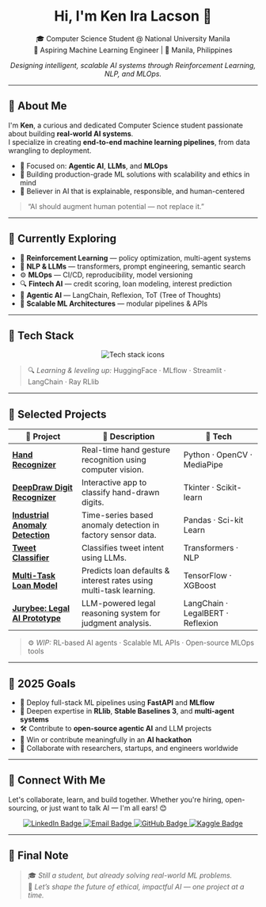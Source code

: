 <h1 align="center">Hi, I'm Ken Ira Lacson 👋</h1>
<p align="center">
  🎓 Computer Science Student @ National University Manila <br>
  🤖 Aspiring Machine Learning Engineer | 📍 Manila, Philippines
</p>

<p align="center"><em>Designing intelligent, scalable AI systems through Reinforcement Learning, NLP, and MLOps.</em></p>

---

## 🚀 About Me

I'm **Ken**, a curious and dedicated Computer Science student passionate about building **real-world AI systems**.  
I specialize in creating **end-to-end machine learning pipelines**, from data wrangling to deployment.

- 🎯 Focused on: **Agentic AI**, **LLMs**, and **MLOps**
- 💼 Building production-grade ML solutions with scalability and ethics in mind
- 🧠 Believer in AI that is explainable, responsible, and human-centered

> “AI should augment human potential — not replace it.”

---

## 🧠 Currently Exploring

- 🔁 **Reinforcement Learning** — policy optimization, multi-agent systems  
- 🧠 **NLP & LLMs** — transformers, prompt engineering, semantic search  
- ⚙️ **MLOps** — CI/CD, reproducibility, model versioning  
- 🔍 **Fintech AI** — credit scoring, loan modeling, interest prediction  
- 🧠 **Agentic AI** — LangChain, Reflexion, ToT (Tree of Thoughts)  
- 🧱 **Scalable ML Architectures** — modular pipelines & APIs

---

## 🧰 Tech Stack

<p align="center">
  <img src="https://skillicons.dev/icons?i=python,tensorflow,pytorch,scikit-learn,pandas,numpy,fastapi,docker,git,github,jupyter,linux,vscode,opencv" alt="Tech stack icons" />
</p>

> 🔍 *Learning & leveling up:* HuggingFace · MLflow · Streamlit · LangChain · Ray RLlib

---

## 💼 Selected Projects

| 🧪 Project | 📝 Description | 🧰 Tech |
|----------|----------------|--------|
| [**Hand Recognizer**](https://github.com/kira-ml/hand_recognizer) | Real-time hand gesture recognition using computer vision. | Python · OpenCV · MediaPipe |
| [**DeepDraw Digit Recognizer**](https://github.com/kira-ml/DeepDraw-DigitRecognizer) | Interactive app to classify hand-drawn digits. | Tkinter · Scikit-learn |
| [**Industrial Anomaly Detection**](https://github.com/kira-ml/anomaly-detection-project) | Time-series based anomaly detection in factory sensor data. | Pandas · Sci-kit Learn |
| [**Tweet Classifier**](https://github.com/kira-ml/Inbound-vs-Outbound-Tweet-Classifier) | Classifies tweet intent using LLMs. | Transformers · NLP |
| [**Multi-Task Loan Model**](https://github.com/kira-ml/multi-task-default-interest-model) | Predicts loan defaults & interest rates using multi-task learning. | TensorFlow · XGBoost |
| [**Jurybee: Legal AI Prototype**](https://github.com/kira-ml/jurybee-proto) | LLM-powered legal reasoning system for judgment analysis. | LangChain · LegalBERT · Reflexion |

> ⚙️ *WIP:* RL-based AI agents · Scalable ML APIs · Open-source MLOps tools

---

## 🎯 2025 Goals

- 🚢 Deploy full-stack ML pipelines using **FastAPI** and **MLflow**
- 🧠 Deepen expertise in **RLlib**, **Stable Baselines 3**, and **multi-agent systems**
- 🛠️ Contribute to **open-source agentic AI** and LLM projects
- 🥇 Win or contribute meaningfully in an **AI hackathon**
- 🤝 Collaborate with researchers, startups, and engineers worldwide

---

## 🤝 Connect With Me

Let's collaborate, learn, and build together. Whether you're hiring, open-sourcing, or just want to talk AI — I'm all ears! 😊

<p align="center">
  <a href="https://www.linkedin.com/in/ken-ira-lacson-852026343/">
    <img src="https://img.shields.io/badge/LinkedIn-Ken%20Ira%20Lacson-blue?style=for-the-badge&logo=linkedin" alt="LinkedIn Badge" />
  </a>
  <a href="mailto:kenlacson15@gmail.com">
    <img src="https://img.shields.io/badge/Email-kenlacson15@gmail.com-D14836?style=for-the-badge&logo=gmail&logoColor=white" alt="Email Badge" />
  </a>
  <a href="https://github.com/kira-ml">
    <img src="https://img.shields.io/badge/GitHub-kira--ml-181717?style=for-the-badge&logo=github" alt="GitHub Badge" />
  </a>
  <a href="https://www.kaggle.com/keniralacson">
    <img src="https://img.shields.io/badge/Kaggle-KeniraLacson-20BEFF?style=for-the-badge&logo=kaggle&logoColor=white" alt="Kaggle Badge" />
  </a>
</p>

---

## 📌 Final Note

> 🎓 *Still a student, but already solving real-world ML problems.*  
> 🚀 *Let’s shape the future of ethical, impactful AI — one project at a time.*
